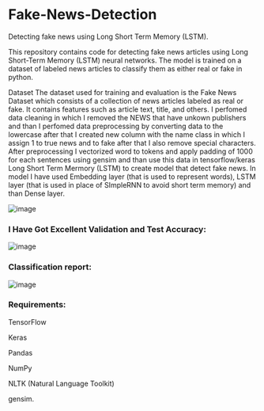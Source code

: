 # Fake-News-Detection
Detecting fake news using Long Short Term Memory (LSTM).

This repository contains code for detecting fake news articles using Long Short-Term Memory (LSTM) neural networks. The model is trained on a dataset of labeled news articles to classify them as either real or fake in 
python.

Dataset
The dataset used for training and evaluation is the Fake News Dataset which consists of a collection of news articles labeled as real or fake. It contains features such as article text, title, and others. I perfomed data cleaning in which I removed the NEWS that have unkown publishers and than I perfomed data preprocessing by converting data to the lowercase after that I created new column with the name class in which I assign 1 to true news and to fake after that I also remove special characters. After preprocessing I vectorized word to tokens and apply padding of 1000 for each sentences using gensim and than use this data in tensorflow/keras Long Short Term Mermory (LSTM) to create model that detect fake news. In model I have used Embedding layer (that is used to represent words), LSTM layer (that is used in place of SImpleRNN to avoid short term memory) and than Dense layer. 

![image](https://github.com/muhammadmehdi89/Fake-News-Detection/assets/142395586/5dbd5b47-adcb-48a3-88e5-54e66599930c)

### I Have Got Excellent Validation and Test Accuracy:

![image](https://github.com/muhammadmehdi89/Fake-News-Detection/assets/142395586/1957f8f7-0a40-466e-b042-903bd77fdf91)

### Classification report:

![image](https://github.com/muhammadmehdi89/Fake-News-Detection/assets/142395586/b9f6637a-ffdf-4efb-bdc9-936d8e96fdf0)

### Requirements:

TensorFlow 

Keras

Pandas

NumPy

NLTK (Natural Language Toolkit)

gensim.

